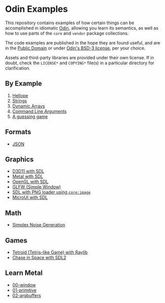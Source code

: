 # Odin Examples

This repository contains examples of how certain things can be accomplished in idiomatic [Odin](https://github.com/odin-lang/Odin), allowing you learn its semantics, as well as how to use parts of the `core` and `vendor` package collections.

The code examples are published in the hope they are found useful, and are in the [Public Domain](https://unlicense.org) or under [Odin's BSD-3 license](https://github.com/odin-lang/Odin/LICENSE), per your choice.

Assets and third-party libraries are provided under their own license. If in doubt, check the `LICENSE*` and `COPYING*` file(s) in a particular directory for clarification.

## By Example

1. [Hellope](https://github.com/odin-lang/examples/tree/master/by_example/hellope)
2. [Strings](https://github.com/odin-lang/examples/blob/master/by_example/strings/basic_string_example.odin)
3. [Dynamic Arrays](https://github.com/odin-lang/examples/blob/master/by_example/dynamic_arrays/dynamic_arrays.odin)
4. [Command Line Arguments](https://github.com/odin-lang/examples/tree/master/by_example/os_args)
5. [A guessing game](by_example/guessing_game/guess.odin)

## Formats

- [JSON](https://github.com/odin-lang/examples/tree/master/json/load_json)

## Graphics

- [D3D11 with SDL](https://github.com/odin-lang/examples/blob/master/sdl2/d3d11)
- [Metal with SDL](https://github.com/odin-lang/examples/tree/master/sdl2/metal)
- [OpenGL with SDL](https://github.com/odin-lang/examples/tree/master/sdl2/opengl)
- [GLFW (Simple Window)](https://github.com/odin-lang/examples/tree/master/glfw/window)
- [SDL with PNG loader using `core:image`](https://github.com/odin-lang/examples/tree/master/sdl2/hellope)
- [MicroUI with SDL](https://github.com/odin-lang/examples/tree/master/sdl2/microui)

## Math

- [Simplex Noise Generation](https://github.com/odin-lang/examples/tree/master/math/noise/draw_texture)

## Games

- [Tetroid (Tetris-like Game) with Raylib](https://github.com/odin-lang/examples/tree/master/raylib/tetroid)
- [Chase in Space with SDL2](https://github.com/odin-lang/examples/tree/master/sdl2/chase_in_space)

## Learn Metal

- [00-window](https://github.com/odin-lang/examples/tree/master/learn_metal/00-window)
- [01-primitive](https://github.com/odin-lang/examples/tree/master/learn_metal/01-primitive)
- [02-argbuffers](https://github.com/odin-lang/examples/tree/master/learn_metal/02-argbuffers)
